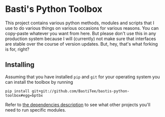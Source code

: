 # Basti's Python Toolbox

This project contains various python methods, modules and scripts that I use to do various things on various occasions for various reasons. You can copy-paste whatever you want from here. But please don't use this in any production system because I will (currently) not make sure that interfaces are stable over the course of version updates. But, hey, that's what forking is for, right? 

## Installing

Assuming that you have installed `pip` and `git` for your operating system you can install the toolbox by running

    pip install git+git://github.com/BastiTee/bastis-python-toolbox#egg=bptbx

Refer to [the dependencies description](DEPENDS) to see what other projects you'll need to run specific modules. 